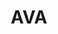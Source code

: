 ---
title: "AVA"
summary: "Collaboration between Violinist and pianist/composer . Changed the group name to in 2020. Quote from web-site: \"AVA is a collaboration with composer and pianist Aisling Brouwer. AVA have recently been signed to Manners McDade, and released their debut EP 'Waves' in March 2018, an arrangement of Debussy Rêverie in May 2018, and a forthcoming second EP 'In Motion' in July 2018.\""
slug: "ava"
image: "ava.jpg"
apple_music_artist_url: "https://music.apple.com/gb/artist/angels-airwaves/151164855"
wikipedia_url: "none"
---